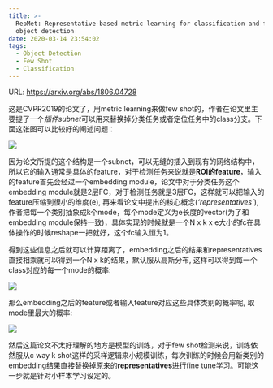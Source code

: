 ```yaml
---
title: >-
  RepMet: Representative-based metric learning for classification and few-shot
  object detection
date: 2020-03-14 23:54:02
tags:
  - Object Detection
  - Few Shot
  - Classification
---
```

URL: https://arxiv.org/abs/1806.04728

这是CVPR2019的论文了，用metric learning来做few shot的，作者在论文里主要提了一个*插件subnet*可以用来替换掉分类任务或者定位任务中的class分支。下面这张图可以比较好的阐述问题：

![](RepMet-Representative-based-metric-learning-for-classification-and-few-shot-object-detection-截屏2020-03-1519.19.31.png)

因为论文所提的这个结构是一个subnet，可以无缝的插入到现有的网络结构中，所以它的输入通常是具体的feature，对于检测任务来说就是**ROI的feature**，输入的feature首先会经过一个embedding module，论文中对于分类任务这个embedding module就是2层FC，对于检测任务就是3层FC，这样就可以把输入的feature压缩到很小的维度(e), 再来看论文中提出的核心概念(*‘representatives’*), 作者把每一个类别抽象成k个mode，每个mode定义为e长度的vector(为了和embedding module保持一致)，具体实现的时候就是一个N x k x e大小的fc在具体操作的时候reshape一把就好，这个fc输入恒为1。

得到这些信息之后就可以计算距离了，embedding之后的结果和representatives直接相乘就可以得到一个N x k的结果，默认服从高斯分布, 这样可以得到每一个class对应的每一个mode的概率:

![](RepMet-Representative-based-metric-learning-for-classification-and-few-shot-object-detection-截屏2020-03-1519.27.31.png)

那么embedding之后的feature或者输入feature对应这些具体类别的概率呢, 取mode里最大的概率:

![](RepMet-Representative-based-metric-learning-for-classification-and-few-shot-object-detection-截屏2020-03-1519.27.36.png)

然后这篇论文不太好理解的地方是模型的训练，对于few shot检测来说，训练依然服从c way k shot这样的采样逻辑来小规模训练，每次训练的时候会用新类别的embedding结果直接替换掉原来的**representatives**进行fine tune学习。可能这一步就是针对小样本学习设定的。

